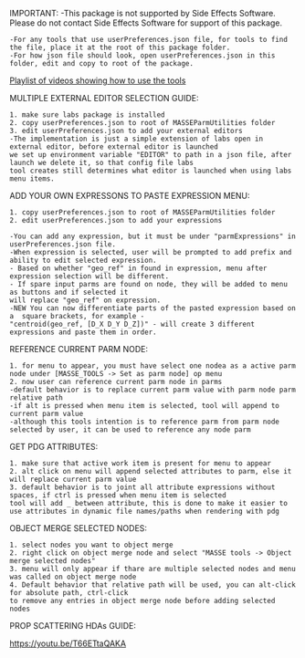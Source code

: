IMPORTANT:
-This package is not supported by Side Effects Software. Please do not contact Side Effects Software for support of this package.
            
    -For any tools that use userPreferences.json file, for tools to find the file, place it at the root of this package folder.
    -For how json file should look, open userPreferences.json in this folder, edit and copy to root of the package.
[Playlist of videos showing how to use the tools](https://youtube.com/playlist?list=PLUBK6gGjWEeojLKIa3_HQVU8L4jUja_dy)

MULTIPLE EXTERNAL EDITOR SELECTION GUIDE:

    1. make sure labs package is installed
    2. copy userPreferences.json to root of MASSEParmUtilities folder
    3. edit userPreferences.json to add your external editors
    -The implementation is just a simple extension of labs open in external editor, before external editor is launched
    we set up environment variable "EDITOR" to path in a json file, after launch we delete it, so that config file labs
    tool creates still determines what editor is launched when using labs menu items.

ADD YOUR OWN EXPRESSONS TO PASTE EXPRESSION MENU:

    1. copy userPreferences.json to root of MASSEParmUtilities folder
    2. edit userPreferences.json to add your expressions

    -You can add any expression, but it must be under "parmExpressions" in userPreferences.json file.
    -When expression is selected, user will be prompted to add prefix and ability to edit selected expression.
    - Based on whether "geo_ref" in found in expression, menu after expression selection will be different.
    - If spare input parms are found on node, they will be added to menu as buttons and if selected it
    will replace "geo_ref" on expression.
    -NEW You can now differentiate parts of the pasted expression based on a  square brackets, for example -
    "centroid(geo_ref, [D_X D_Y D_Z])" - will create 3 different expressions and paste them in order.

REFERENCE CURRENT PARM NODE:

    1. for menu to appear, you must have select one nodea as a active parm node under [MASSE_TOOLS -> Set as parm node] op menu
    2. now user can reference current parm node in parms
    -default behavior is to replace current parm value with parm node parm relative path
    -if alt is pressed when menu item is selected, tool will append to current parm value
    -although this tools intention is to reference parm from parm node selected by user, it can be used to reference any node parm
    
GET PDG ATTRIBUTES:

    1. make sure that active work item is present for menu to appear
    2. alt click on menu will append selected attributes to parm, else it will replace current parm value
    3. default behavior is to joint all attribute expressions without spaces, if ctrl is pressed when menu item is selected
    tool will add _ between attribute, this is done to make it easier to use attributes in dynamic file names/paths when rendering with pdg

OBJECT MERGE SELECTED NODES:

    1. select nodes you want to object merge
    2. right click on object merge node and select "MASSE tools -> Object merge selected nodes"
    3. menu will only appear if thare are multiple selected nodes and menu was called on object merge node
    4. Default behavior that relative path will be used, you can alt-click for absolute path, ctrl-click 
    to remove any entries in object merge node before adding selected nodes

PROP SCATTERING HDAs GUIDE:

https://youtu.be/T66ETtaQAKA